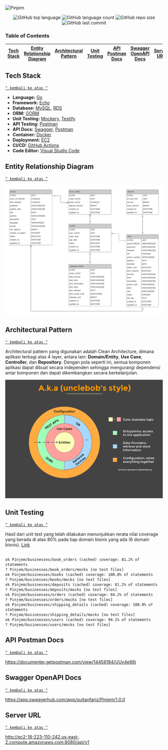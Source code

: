 ![Pinjem](https://socialify.git.ci/sultanfariz/Pinjem/image?description=1&descriptionEditable=A%20self-initiated%20project%20to%20help%20people%20borrow%20books%20from%20library.%20Developed%20using%20Go%20Echo%20and%20implementing%20Clean%20Architecture.&font=Inter&language=1&logo=https%3A%2F%2Favatars.githubusercontent.com%2Fu%2F55394860%3Fv%3D4&owner=1&pattern=Circuit%20Board&theme=Dark)

<div align="center">
    <img alt="GitHub top language" src="https://img.shields.io/github/languages/top/sultanfariz/Pinjem?style=for-the-badge">
    <img alt="GitHub language count" src="https://img.shields.io/github/languages/count/sultanfariz/Pinjem?style=for-the-badge">
    <img alt="GitHub repo size" src="https://img.shields.io/github/repo-size/sultanfariz/Pinjem?style=for-the-badge">
    <img alt="GitHub last commit" src="https://img.shields.io/github/last-commit/sultanfariz/Pinjem?style=for-the-badge">
</div>

### Table of Contents

| [Tech Stack](#tech-stack) | [Entity Relationship Diagram](#entity-relationship-diagram) | [Architectural Pattern](#architectural-pattern) | [Unit Testing](#unit-testing) | [API Postman Docs](#api-postman-docs) | [Swagger OpenAPI Docs](#swagger-openapi-docs) | [Server URL](#server-url) |
| :-----------------------: | :---------------------------------------------------------: | :---------------------------------------------: | :---------------------------: | ------------------------------------- | --------------------------------------------- | ------------------------- |

## Tech Stack

[`^ kembali ke atas ^`](#table-of-contents)

- **Language:** [Go](https://golang.org/)
- **Framework:** [Echo](https://echo.labstack.com/)
- **Database:** [MySQL](https://www.mysql.com/), [RDS](https://aws.amazon.com/rds/)
- **ORM:** [GORM](https://gorm.io/)
- **Unit Testing:** [Mockery](https://github.com/vektra/mockery), [Testify](https://github.com/stretchr/testify)
- **API Testing:** [Postman](https://www.getpostman.com/)
- **API Docs:** [Swagger](https://swagger.io/), [Postman](https://www.getpostman.com/)
- **Container:** [Docker](https://www.docker.com/)
- **Deployment:** [EC2](https://aws.amazon.com/ec2/)
- **CI/CD:** [GitHub Actions](https://github.com/features/actions)
- **Code Editor:** [Visual Studio Code](https://code.visualstudio.com/)

## Entity Relationship Diagram

[`^ kembali ke atas ^`](#table-of-contents)

![ERD](./assets/Pinjemin!-FixERD.png)

## Architectural Pattern

[`^ kembali ke atas ^`](#table-of-contents)

Architectural pattern yang digunakan adalah Clean Architecture, dimana aplikasi terbagi atas 4 layer, antara lain: **Domain/Entity**, **Use Case**, **Controller**, dan **Repository**. Dengan pola seperti ini, semua komponen aplikasi dapat dibuat secara independen sehingga mengurangi dependensi antar komponen dan dapat dikembangkan secara berkelanjutan.

![Clean Architecture](./assets/CleanArch.png)

## Unit Testing

[`^ kembali ke atas ^`](#)

Hasil dari unit test yang telah dilakukan menunjukkan rerata nilai coverage yang berada di atas 80% pada tiap domain bisnis yang ada (6 domain bisnis).
[Link](http://ec2-18-223-110-242.us-east-2.compute.amazonaws.com:8080/api/coverage)

```

ok Pinjem/businesses/book_orders (cached) coverage: 81.2% of statements
? Pinjem/businesses/book_orders/mocks [no test files]
ok Pinjem/businesses/books (cached) coverage: 100.0% of statements
? Pinjem/businesses/books/mocks [no test files]
ok Pinjem/businesses/deposits (cached) coverage: 81.2% of statements
? Pinjem/businesses/deposits/mocks [no test files]
ok Pinjem/businesses/orders (cached) coverage: 84.2% of statements
? Pinjem/businesses/orders/mocks [no test files]
ok Pinjem/businesses/shipping_details (cached) coverage: 100.0% of statements
? Pinjem/businesses/shipping_details/mocks [no test files]
ok Pinjem/businesses/users (cached) coverage: 94.1% of statements
? Pinjem/businesses/users/mocks [no test files]

```

## API Postman Docs

[`^ kembali ke atas ^`](#table-of-contents)

https://documenter.getpostman.com/view/14458184/UUy4e66j

## Swagger OpenAPI Docs

[`^ kembali ke atas ^`](#table-of-contents)

https://app.swaggerhub.com/apis/sultanfariz/Pinjem/1.0.0

## Server URL

[`^ kembali ke atas ^`](#table-of-contents)

http://ec2-18-223-110-242.us-east-2.compute.amazonaws.com:8080/api/v1
